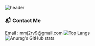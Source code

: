 ![header](https://capsule-render.vercel.app/api?type=Cylinder&color=76819C&height=200&section=header&text=Woody%20/%20Young_Hoon&fontSize=80&fontColor=ffffff)
### 📬 Contact Me
Email : mmj2rv9@gmail.com
[![Top Langs](https://github-readme-stats.vercel.app/api/top-langs/?username=YH3041&show_icons=true&langs_count=6&layout=compact&hide=shell&theme=radical)](https://github.com/YH3041?tab=repositories)  
![Anurag's GitHub stats](https://github-readme-stats.vercel.app/api?username=YH3041&show_icons=true&theme=radical)

